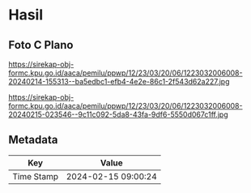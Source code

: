 # Hasil

## Foto C Plano

https://sirekap-obj-formc.kpu.go.id/aaca/pemilu/ppwp/12/23/03/20/06/1223032006008-20240214-155313--ba5edbc1-efb4-4e2e-86c1-2f543d62a227.jpg

https://sirekap-obj-formc.kpu.go.id/aaca/pemilu/ppwp/12/23/03/20/06/1223032006008-20240215-023546--9c11c092-5da8-43fa-9df6-5550d067c1ff.jpg


## Metadata

| Key        | Value               |
| ---------- | ------------------- |
| Time Stamp | 2024-02-15 09:00:24 |



